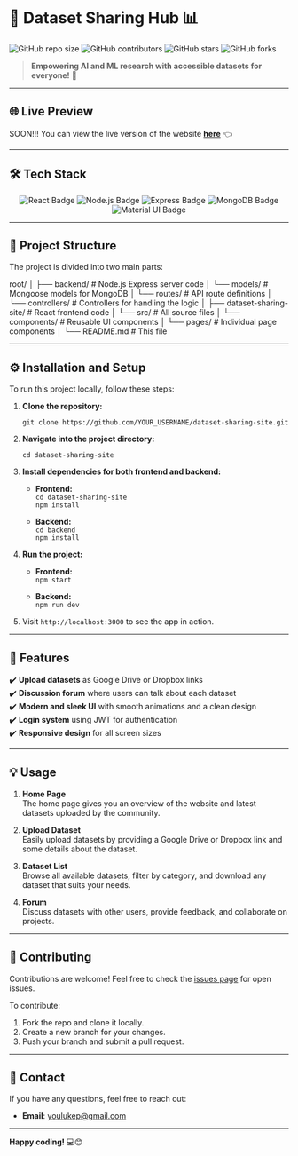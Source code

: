 # 🚀 **Dataset Sharing Hub** 📊

![GitHub repo size](https://img.shields.io/github/repo-size/YOUR_USERNAME/dataset-sharing-site?color=blue) ![GitHub contributors](https://img.shields.io/github/contributors/YOUR_USERNAME/dataset-sharing-site?color=green) ![GitHub stars](https://img.shields.io/github/stars/YOUR_USERNAME/dataset-sharing-site?style=social) ![GitHub forks](https://img.shields.io/github/forks/YOUR_USERNAME/dataset-sharing-site?style=social)

> **Empowering AI and ML research with accessible datasets for everyone!** 🌟

---

## 🌐 **Live Preview**
SOON!!!
You can view the live version of the website [**here**](https://yourwebsite.com) 👈 

---

## 🛠️ **Tech Stack**

<p align="center">
  <img src="https://img.shields.io/badge/React-61DAFB?logo=react&logoColor=white&style=for-the-badge" alt="React Badge"/>
  <img src="https://img.shields.io/badge/Node.js-43853D?logo=node.js&logoColor=white&style=for-the-badge" alt="Node.js Badge"/>
  <img src="https://img.shields.io/badge/Express.js-404D59?logo=express&logoColor=white&style=for-the-badge" alt="Express Badge"/>
  <img src="https://img.shields.io/badge/MongoDB-4EA94B?logo=mongodb&logoColor=white&style=for-the-badge" alt="MongoDB Badge"/>
  <img src="https://img.shields.io/badge/Material--UI-0081CB?logo=material-ui&logoColor=white&style=for-the-badge" alt="Material UI Badge"/>
</p>

---

## 📁 **Project Structure**

The project is divided into two main parts:

root/
│
├── backend/                # Node.js Express server code
│   └── models/             # Mongoose models for MongoDB
│   └── routes/             # API route definitions
│   └── controllers/        # Controllers for handling the logic
│
├── dataset-sharing-site/    # React frontend code
│   └── src/                # All source files
│       └── components/     # Reusable UI components
│       └── pages/          # Individual page components
│
└── README.md               # This file

---

## ⚙️ **Installation and Setup**

To run this project locally, follow these steps:

1. **Clone the repository:**

   `git clone https://github.com/YOUR_USERNAME/dataset-sharing-site.git`

2. **Navigate into the project directory:**

   `cd dataset-sharing-site`

3. **Install dependencies for both frontend and backend:**

   - **Frontend:**  
     `cd dataset-sharing-site`  
     `npm install`
  
   - **Backend:**  
     `cd backend`  
     `npm install`

4. **Run the project:**

   - **Frontend:**  
     `npm start`
  
   - **Backend:**  
     `npm run dev`

5. Visit `http://localhost:3000` to see the app in action.

---

## 🧩 **Features**

✔️ **Upload datasets** as Google Drive or Dropbox links  
✔️ **Discussion forum** where users can talk about each dataset  
✔️ **Modern and sleek UI** with smooth animations and a clean design  
✔️ **Login system** using JWT for authentication  
✔️ **Responsive design** for all screen sizes  


---

## 💡 **Usage**

1. **Home Page**  
   The home page gives you an overview of the website and latest datasets uploaded by the community.

2. **Upload Dataset**  
   Easily upload datasets by providing a Google Drive or Dropbox link and some details about the dataset.

3. **Dataset List**  
   Browse all available datasets, filter by category, and download any dataset that suits your needs.

4. **Forum**  
   Discuss datasets with other users, provide feedback, and collaborate on projects.

---

## 🚀 **Contributing**

Contributions are welcome! Feel free to check the [issues page](https://github.com/YOUR_USERNAME/dataset-sharing-site/issues) for open issues.

To contribute:
1. Fork the repo and clone it locally.
2. Create a new branch for your changes.
3. Push your branch and submit a pull request.

---

## 💬 **Contact**

If you have any questions, feel free to reach out:

- **Email**: youlukep@gmail.com


---

**Happy coding!** 💻😊
